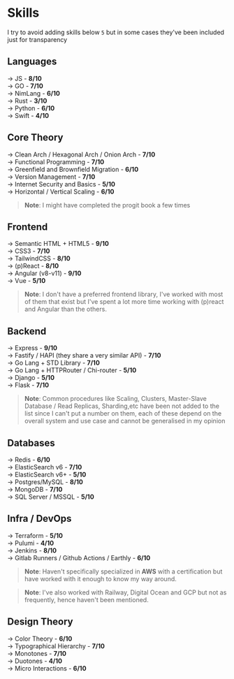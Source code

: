 # Skills

I try to avoid adding skills below `5` but in some cases they've been included
just for transparency

## Languages

&rarr; JS - **8/10**\
&rarr; GO - **7/10**\
&rarr; NimLang - **6/10**\
&rarr; Rust - **3/10**\
&rarr; Python - **6/10**\
&rarr; Swift - **4/10**

## Core Theory

&rarr; Clean Arch / Hexagonal Arch / Onion Arch - **7/10**\
&rarr; Functional Programming - **7/10**\
&rarr; Greenfield and Brownfield Migration - **6/10**\
&rarr; Version Management - **7/10**\
&rarr; Internet Security and Basics - **5/10**\
&rarr; Horizontal / Vertical Scaling - **6/10**

> **Note**: I might have completed the progit book a few times

## Frontend

&rarr; Semantic HTML + HTML5 - **9/10**\
&rarr; CSS3 - **7/10**\
&rarr; TailwindCSS - **8/10**\
&rarr; (p)React - **8/10**\
&rarr; Angular (v8-v11) - **9/10**\
&rarr; Vue - **5/10**

> **Note**: I don't have a preferred frontend library, I've worked with most of
> them that exist but I've spent a lot more time working with (p)react and
> Angular than the others.

## Backend

&rarr; Express - **9/10**\
&rarr; Fastify / HAPI (they share a very similar API) - **7/10**\
&rarr; Go Lang + STD Library - **7/10**\
&rarr; Go Lang + HTTPRouter / Chi-router - **5/10**\
&rarr; Django - **5/10**\
&rarr; Flask - **7/10**

> **Note**: Common procedures like Scaling, Clusters, Master-Slave Database /
> Read Replicas, Sharding,etc have been not added to the list since I can't put
> a number on them, each of these depend on the overall system and use case and
> cannot be generalised in my opinion

## Databases

&rarr; Redis - **6/10**\
&rarr; ElasticSearch v6 - **7/10**\
&rarr; ElasticSearch v6+ - **5/10**\
&rarr; Postgres/MySQL - **8/10**\
&rarr; MongoDB - **7/10**\
&rarr; SQL Server / MSSQL - **5/10**

## Infra / DevOps

&rarr; Terraform - **5/10**\
&rarr; Pulumi - **4/10**\
&rarr; Jenkins - **8/10**\
&rarr; Gitlab Runners / Github Actions / Earthly - **6/10**

> **Note**: Haven't specifically specialized in **AWS** with a certification but
> have worked with it enough to know my way around.

> **Note**: I've also worked with Railway, Digital Ocean and GCP but not as
> frequently, hence haven't been mentioned.

## Design Theory

&rarr; Color Theory - **6/10**\
&rarr; Typographical Hierarchy - **7/10**\
&rarr; Monotones - **7/10**\
&rarr; Duotones - **4/10**\
&rarr; Micro Interactions - **6/10**
